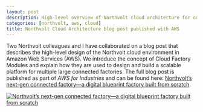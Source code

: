 ```yaml
---
layout: post
description: High-level overview of Northvolt cloud architecture for connected factories
categories: [northvolt, aws, cloud]
title: Northvolt Cloud Architecture blog post published with AWS
---
```


Two Northvolt colleagues and I have collaborated on a blog post that describes the high-level design of the Northvolt cloud environment in Amazon Web Services (AWS). We introduce the concept of Cloud Factory Modules and explain how they are used to design and build a scalable platform for multiple large connected factories. The full blog post is published as part of *AWS for Industries* and can be found here: [Northvolt’s next-gen connected factory—a digital blueprint factory built from scratch](https://aws.amazon.com/blogs/industries/northvolts-next-gen-connected-factory-a-digital-blueprint-factory-built-from-scratch/).

[![Northvolt’s next-gen connected factory—a digital blueprint factory built from scratch](https://d2908q01vomqb2.cloudfront.net/c5b76da3e608d34edb07244cd9b875ee86906328/2022/03/29/Graphic-1-Factories-2.png)](https://aws.amazon.com/blogs/industries/northvolts-next-gen-connected-factory-a-digital-blueprint-factory-built-from-scratch/ "Northvolt’s next-gen connected factory—a digital blueprint factory built from scratch")
